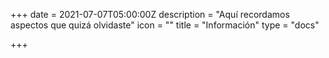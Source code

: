 +++
date = 2021-07-07T05:00:00Z
description = "Aquí recordamos aspectos que quizá olvidaste"
icon = ""
title = "Información"
type = "docs"

+++
